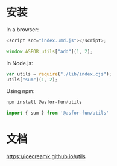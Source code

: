 # 安装

In a browser:

```javascript
<script src="index.umd.js"></script>;

window.ASFOR_utils["add"](1, 2);
```

In Node.js:

```javascript
var utils = require("./lib/index.cjs");
utils["sum"](1, 2);
```

Using npm:

```javascript
npm install @asfor-fun/utils

import { sum } from '@asfor-fun/utils'

```

# 文档

https://icecreamk.github.io/utils
